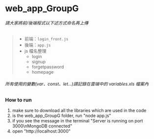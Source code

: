 # web_app_GroupG
###### 請大家將前/後端程式以下述方式命名再上傳
> * 前端：`login_front.js`
> * 後端：`app.js`
> * js 檔名整理
>   * login
>   * signup
>   * forgetpassword
>   * homepage
###### 所有使用的變數(var、const、let...)請記錄在雲端中的 variables.xls 檔案內

### How to run
1. make sure to download all the libraries which are used in the code
2. is the web_app_GroupG folder, run "node app.js"
3. if you see the message in the terminal "Server is running on port 3000\nMongoDB connected"
4. open "http://localhost:3000"
